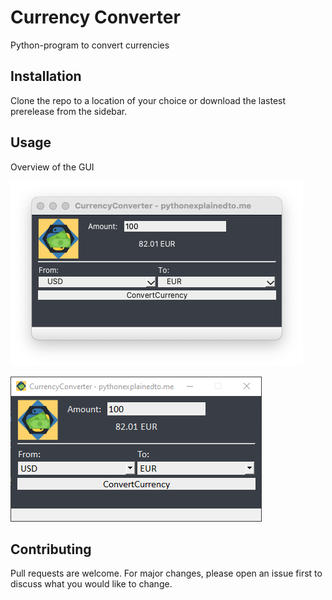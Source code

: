 # Currency Converter
 Python-program to convert currencies


## Installation

Clone the repo to a location of your choice or download the lastest prerelease from the sidebar.

## Usage
Overview of the GUI

![GUI image MacOS](https://github.com/Phaugt/Currency-Converter/blob/main/gui/gui_mac.png)

![GUI Image windows](https://github.com/Phaugt/Currency-Converter/blob/main/gui/gui_win.png)


## Contributing
Pull requests are welcome. For major changes, please open an issue first to discuss what you would like to change.
